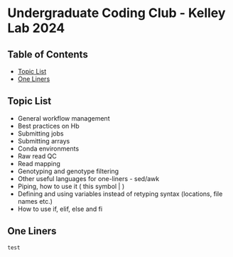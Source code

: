 Undergraduate Coding Club - Kelley Lab 2024
================

## Table of Contents

[//]: # (BEGIN automated TOC section, any edits will be overwritten on next source refresh)

* [Topic List](#topic-list)
* [One Liners](#one-liners)



## Topic List

- General workflow management
- Best practices on Hb
- Submitting jobs
- Submitting arrays
- Conda environments
- Raw read QC
- Read mapping
- Genotyping and genotype filtering
- Other useful languages for one-liners - sed/awk
- Piping, how to use it ( this symbol | )
- Defining and using variables instead of retyping syntax (locations, file names etc.)
- How to use if, elif, else and fi 


## One Liners

```
test
```
